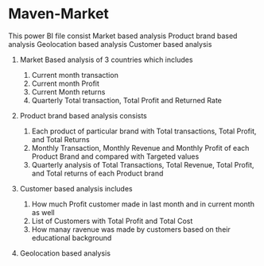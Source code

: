 # Maven-Market
This power BI file consist 
      Market based analysis
      Product brand based analysis
      Geolocation based analysis
      Customer based analysis
      
1. Market Based analysis of 3 countries which includes 
   1. Current month transaction
   2. Current month Profit
   3. Current Month returns
   4. Quarterly Total transaction, Total Profit and Returned Rate
     
2. Product brand based analysis consists
    1. Each product of particular brand with Total transactions, Total Profit, and Total Returns
    2. Monthly Transaction, Monthly Revenue and Monthly Profit of each Product Brand and compared with Targeted values
    3. Quarterly analysis of Total Transactions, Total Revenue, Total Profit, and Total returns of each Product brand
       
3. Customer based analysis includes
    1. How much Profit customer made in last month and in current month as well
    2. List of Customers with Total Profit and Total Cost
    3. How manay ravenue was made by customers based on their educational background

4. Geolocation based analysis
